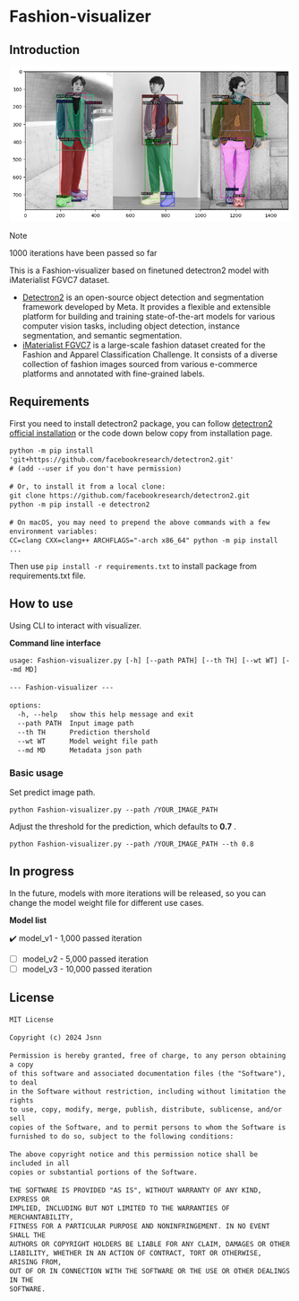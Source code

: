 # Fashion-visualizer
## Introduction

> 
![visualize image](visualize.png)

> [!NOTE] 
> 1000 iterations have been passed so far

This is a Fashion-visualizer based on finetuned detectron2 model with iMaterialist FGVC7 dataset.

- [Detectron2]("https://github.com/facebookresearch/detectron2/tree/main") is an open-source object detection and segmentation framework developed by Meta. It provides a flexible and extensible platform for building and training state-of-the-art models for various computer vision tasks, including object detection, instance segmentation, and semantic segmentation.
- [iMaterialist FGVC7]("https://www.kaggle.com/c/imaterialist-fashion-2020-fgvc7") is a large-scale fashion dataset created for the Fashion and Apparel Classification Challenge. It consists of a diverse collection of fashion images sourced from various e-commerce platforms and annotated with fine-grained labels.

## Requirements

First you need to install detectron2 package, you can follow [detectron2 official installation]("https://detectron2.readthedocs.io/en/latest/tutorials/install.html") or the code down below copy from installation page.
```
python -m pip install 'git+https://github.com/facebookresearch/detectron2.git'
# (add --user if you don't have permission)

# Or, to install it from a local clone:
git clone https://github.com/facebookresearch/detectron2.git
python -m pip install -e detectron2

# On macOS, you may need to prepend the above commands with a few environment variables:
CC=clang CXX=clang++ ARCHFLAGS="-arch x86_64" python -m pip install ...
```

Then use `pip install -r requirements.txt` to install package from requirements.txt file.

## How to use

Using CLI to interact with visualizer.

**Command line interface**
```
usage: Fashion-visualizer.py [-h] [--path PATH] [--th TH] [--wt WT] [--md MD]

--- Fashion-visualizer ---

options:
  -h, --help   show this help message and exit
  --path PATH  Input image path
  --th TH      Prediction thershold
  --wt WT      Model weight file path
  --md MD      Metadata json path
```

### Basic usage

Set predict image path.
```
python Fashion-visualizer.py --path /YOUR_IMAGE_PATH
```

Adjust the threshold for the prediction, which defaults to **0.7** .
```
python Fashion-visualizer.py --path /YOUR_IMAGE_PATH --th 0.8
```

## In progress

In the future, models with more iterations will be released, so you can change the model weight file for different use cases.

**Model list**

:heavy_check_mark: model_v1 - 1,000 passed iteration
- [ ] model_v2 - 5,000 passed iteration
- [ ] model_v3 - 10,000 passed iteration

## License

```plaintext
MIT License

Copyright (c) 2024 Jsnn

Permission is hereby granted, free of charge, to any person obtaining a copy
of this software and associated documentation files (the "Software"), to deal
in the Software without restriction, including without limitation the rights
to use, copy, modify, merge, publish, distribute, sublicense, and/or sell
copies of the Software, and to permit persons to whom the Software is
furnished to do so, subject to the following conditions:

The above copyright notice and this permission notice shall be included in all
copies or substantial portions of the Software.

THE SOFTWARE IS PROVIDED "AS IS", WITHOUT WARRANTY OF ANY KIND, EXPRESS OR
IMPLIED, INCLUDING BUT NOT LIMITED TO THE WARRANTIES OF MERCHANTABILITY,
FITNESS FOR A PARTICULAR PURPOSE AND NONINFRINGEMENT. IN NO EVENT SHALL THE
AUTHORS OR COPYRIGHT HOLDERS BE LIABLE FOR ANY CLAIM, DAMAGES OR OTHER
LIABILITY, WHETHER IN AN ACTION OF CONTRACT, TORT OR OTHERWISE, ARISING FROM,
OUT OF OR IN CONNECTION WITH THE SOFTWARE OR THE USE OR OTHER DEALINGS IN THE
SOFTWARE.
```


